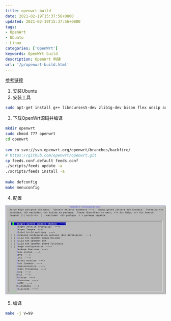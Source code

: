 ```yaml
---
title: openwrt-build
date: 2021-02-19T15:37:56+0800
updated: 2021-02-19T15:37:56+0800
tags:
- OpenWrt
- Ubuntu
- Linux
categories: ['OpenWrt']
keywords: OpenWrt build
description: OpenWrt 构建
url: '/p/openwrt-build.html'
---
```



[参考链接](https://zhidx.com/p/186.html)

1. 安装Ubuntu
2. 安装工具
```bash
sudo apt-get install g++ libncurses5-dev zlib1g-dev bison flex unzip autoconf gawk make gettext gcc binutils patch bzip2 libz-dev asciidoc subversion sphinxsearch libtool sphinx-common
```
3. 下载OpenWrt源码并编译
```bash
mkdir openwrt
sudo chmod 777 openwrt
cd openwrt

svn co svn://svn.openwrt.org/openwrt/branches/backfire/
# https://github.com/openwrt/openwrt.git
cp feeds.conf.default feeds.conf
./scripts/feeds update -a
./scripts/feeds install -a

make defconfig
make menuconfig
```
4. 配置

![openwrt-make](./openwrt-build/openwrt-make.jpg)

5. 编译
```bash
make -j V=99
```
